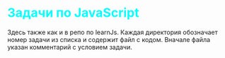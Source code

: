 <h1 style="color: aqua">Задачи по JavaScript</h1>
<p>Здесь также как и в репо по learnJs. Каждая директория обозначает номер задачи из списка и содержит файл с кодом. Вначале файла указан комментарий с условием задачи.
